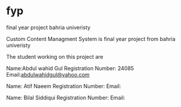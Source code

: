 fyp
===

final year project bahria univeristy

Custom Content Managment System is final year project from bahria univeristy

The student working on this project are

Name:Abdul wahid Gul
Registration Number: 24085
Email:abdulwahidgul@yahoo.com

Name: Atif Naeem
Registration Number:
Email:

Name: Bilal Siddiqui
Registration Number:
Email:

